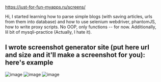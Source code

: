 https://just-for-fun-myapps.ru/screens/

Hi, I started learning how to parse simple blogs (with saving articles, urls from them into database) and how to use selenium
webdriver, phantomJS, how to write proxy scripts.
No OOP, only functions -- for now. Additionally, lil bit of mysqli-practiсe (Actually, I hate it).

I wrote screenshot generator site (put here url and size and it'll make a screenshot for you): here's example
---------------------------------------
![image](https://user-images.githubusercontent.com/109919790/224245259-6622b058-3252-4264-a40e-7884c5879d92.png)
![image](https://user-images.githubusercontent.com/109919790/224245346-8079f631-e61a-458c-ba3d-3d795317efd1.png)
![image](https://user-images.githubusercontent.com/109919790/224245587-e3147483-6f7b-4005-a87e-5b70e31eeac7.png)











